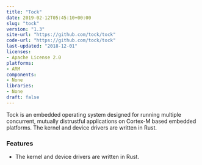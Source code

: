 ```yaml
---
title: "Tock"
date: 2019-02-12T05:45:10+00:00
slug: "tock"
version: "1.3"
site-url: "https://github.com/tock/tock"
code-url: "https://github.com/tock/tock"
last-updated: "2018-12-01"
licenses: 
- Apache License 2.0
platforms:
- ARM
components:
- None
libraries:
- None
draft: false
---
```

Tock is an embedded operating system designed for running multiple concurrent, mutually distrustful applications on Cortex-M based embedded platforms. The kernel and device drivers are written in Rust.

<!--more-->

### Features
- The kernel and device drivers are written in Rust.


